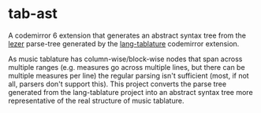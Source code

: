# tab-ast
A codemirror 6 extension that generates an abstract syntax tree from the [lezer](https://lezer.codemirror.net/) parse-tree generated by the [lang-tablature](https://github.com/Stan15/lang-tablature) codemirror extension.

As music tablature has column-wise/block-wise nodes that span across multiple ranges (e.g. measures go across multiple lines, but there can be multiple measures per line) the regular parsing isn't sufficient (most, if not all, parsers don't support this). This project converts the parse tree generated from the lang-tablature project into an abstract syntax tree more representative of the real structure of music tablature.
